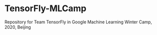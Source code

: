 # TensorFly-MLCamp
Repository for Team TensorFly in Google Machine Learning Winter Camp, 2020, Beijing
